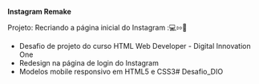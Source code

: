**Instagram Remake**

Projeto: Recriando a página inicial do Instagram :💻⇰📱



- Desafio de projeto do curso HTML Web Developer - Digital Innovation One
- Redesign na página de login do Instagram
- Modelos mobile responsivo em HTML5 e CSS3# Desafio_DIO
